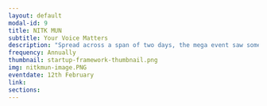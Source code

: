 ```yaml
---
layout: default
modal-id: 9
title: NITK MUN
subtitle: Your Voice Matters
description: "Spread across a span of two days, the mega event saw some fierce discussions and debates taking place, in the Harvard MUN format. Model United Nations, also known as Model UN or MUN, is an educational simulation in which students learn about diplomacy, international relations, and the United Nations. MUN involves and teaches participants speaking, debating, and writing skills, in addition to critical thinking, teamwork, and leadership abilities."
frequency: Annually
thumbnail: startup-framework-thumbnail.png
img: nitkmun-image.PNG
eventdate: 12th February
link: 
sections:
---
```

